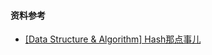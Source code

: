 #### 资料参考
- [[Data Structure & Algorithm] Hash那点事儿](https://www.cnblogs.com/maybe2030/p/4719267.html)